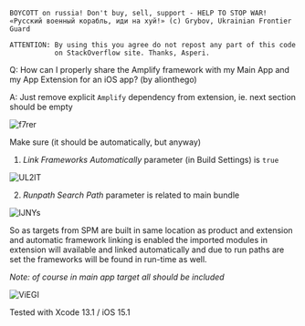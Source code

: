 ```
BOYCOTT on russia! Don't buy, sell, support - HELP TO STOP WAR!
«Русский военный корабль, иди на хуй!» (c) Grybov, Ukrainian Frontier Guard

ATTENTION: By using this you agree do not repost any part of this code
           on StackOverflow site. Thanks, Asperi.
```

Q: How can I properly share the Amplify framework with my Main App and my App Extension for an iOS app? (by alionthego)

A: Just remove explicit `Amplify` dependency from extension, ie. next section should be empty

![f7rer](https://user-images.githubusercontent.com/62171579/174423028-77d915e2-8f68-407e-a50e-e7ef0155b329.png)

Make sure (it should be automatically, but anyway)

1. *Link Frameworks Automatically* parameter (in Build Settings) is `true`

![UL2lT](https://user-images.githubusercontent.com/62171579/174423034-c49d23c1-e459-4456-97bc-9056769c736c.png)

2. *Runpath Search Path* parameter is related to main bundle

![IJNYs](https://user-images.githubusercontent.com/62171579/174423039-76ef8b0a-c44c-4bf9-bd51-e5071f387e66.png)

So as targets from SPM are built in same location as product and extension and automatic framework linking is enabled the imported modules in extension will available and linked automatically and due to run paths are set the frameworks will be found in run-time as well.

*Note: of course in main app target all should be included*

![ViEGI](https://user-images.githubusercontent.com/62171579/174423047-249f8e35-6125-415e-8e76-a2735eb72c5b.png)

Tested with Xcode 13.1 / iOS 15.1
